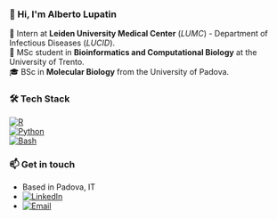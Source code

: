 ### 👋 Hi, I'm Alberto Lupatin  

🧫 Intern at **Leiden University Medical Center** (*LUMC*) - Department of Infectious Diseases (*LUCID*).  
🔬 MSc student in **Bioinformatics and Computational Biology** at the University of Trento.  
🎓 BSc in **Molecular Biology** from the University of Padova.  

### 🛠️ Tech Stack  
[![R](https://img.shields.io/badge/-R-276DC3?style=flat-square&logo=r&logoColor=white)](https://www.r-project.org/)  
[![Python](https://img.shields.io/badge/-Python-3776AB?style=flat-square&logo=python&logoColor=white)](https://www.python.org/)  
[![Bash](https://img.shields.io/badge/-Bash-4EAA25?style=flat-square&logo=gnu-bash&logoColor=white)](https://www.gnu.org/software/bash/) 

### 📫 **Get in touch**
* Based in Padova, IT
* [![LinkedIn](https://img.shields.io/badge/-LinkedIn-0A66C2?style=flat-square&logo=linkedin&logoColor=white)](https://www.linkedin.com/in/alberto-lupatin-761697290/)  
* [![Email](https://img.shields.io/badge/-Email-D14836?style=flat-square&logo=gmail&logoColor=white)](albylupatin2000@gmail.com)  
